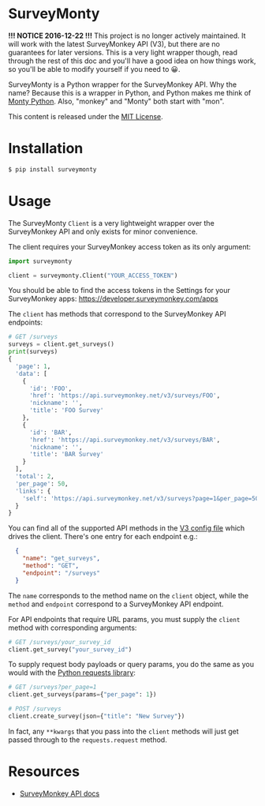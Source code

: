 # SurveyMonty

**!!! NOTICE 2016-12-22 !!!** This project is no longer actively maintained.
It will work with the latest SurveyMonkey API (V3), but there are no
guarantees for later versions. This is a very light wrapper though,
read through the rest of this doc and you'll have a good idea on
how things work, so you'll be able to modify yourself if you need to 😀.

SurveyMonty is a Python wrapper for the SurveyMonkey API. Why the name?
Because this is a wrapper in Python, and Python makes me think of
[Monty Python](http://en.wikipedia.org/wiki/Monty_Python).
Also, "monkey" and "Monty" both start with "mon".

This content is released under the [MIT License](./LICENSE.md).


# Installation
```bash
$ pip install surveymonty
```


# Usage
The SurveyMonty `Client` is a very lightweight wrapper over the
SurveyMonkey API and only exists for minor convenience.

The client requires your SurveyMonkey access token as its only argument:

```python
import surveymonty

client = surveymonty.Client("YOUR_ACCESS_TOKEN")
```

You should be able to find the access tokens in the Settings for
your SurveyMonkey apps: https://developer.surveymonkey.com/apps

The `client` has methods that correspond to the SurveyMonkey API
endpoints:

```python
# GET /surveys
surveys = client.get_surveys()
print(surveys)
{
  'page': 1,
  'data': [
    {
      'id': 'FOO',
      'href': 'https://api.surveymonkey.net/v3/surveys/FOO',
      'nickname': '',
      'title': 'FOO Survey'
    },
    {
      'id': 'BAR',
      'href': 'https://api.surveymonkey.net/v3/surveys/BAR',
      'nickname': '',
      'title': 'BAR Survey'
    }
  ],
  'total': 2,
  'per_page': 50,
  'links': {
    'self': 'https://api.surveymonkey.net/v3/surveys?page=1&per_page=50'
  }
}
```

You can find all of the supported API methods in the
[V3 config file](./surveymonty/versions/v3.json) which drives the
client. There's one entry for each endpoint e.g.:

```json
  {
    "name": "get_surveys",
    "method": "GET",
    "endpoint": "/surveys"
  }
```

The `name` corresponds to the method name on the `client` object,
while the `method` and `endpoint` correspond to a SurveyMonkey
API endpoint.

For API endpoints that require URL params, you must supply the
`client` method with corresponding arguments:

```python
# GET /surveys/your_survey_id
client.get_survey("your_survey_id")
```

To supply request body payloads or query params, you do the same
as you would with the [Python requests library](http://docs.python-requests.org/en/master/user/quickstart/):

```python
# GET /surveys?per_page=1
client.get_surveys(params={"per_page": 1})

# POST /surveys
client.create_survey(json={"title": "New Survey"})
```

In fact, any `**kwargs` that you pass into the `client` methods
will just get passed through to the `requests.request` method.


# Resources
- [SurveyMonkey API docs](https://developer.surveymonkey.com/api/v3/)
